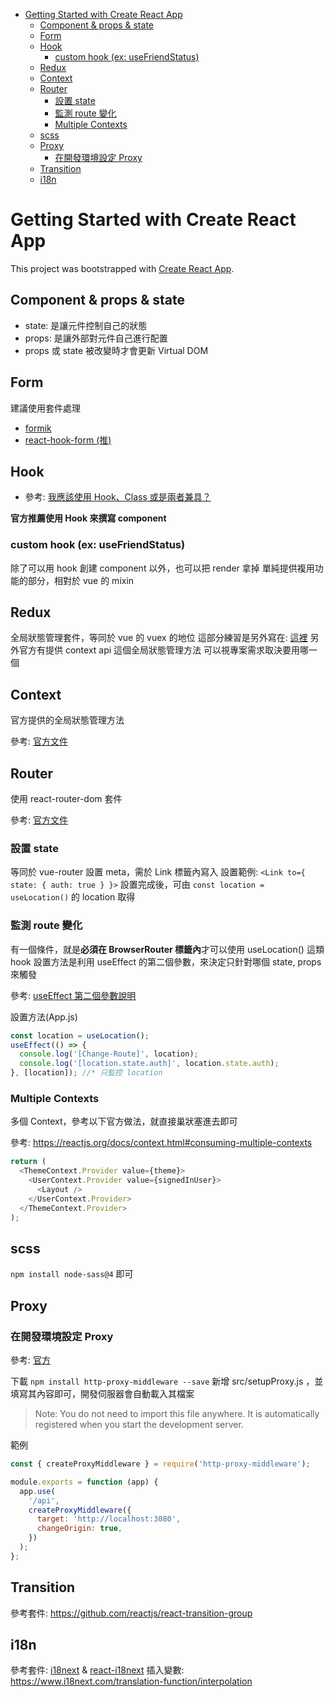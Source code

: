- [Getting Started with Create React App](#getting-started-with-create-react-app)
  - [Component & props & state](#component--props--state)
  - [Form](#form)
  - [Hook](#hook)
    - [custom hook (ex: useFriendStatus)](#custom-hook-ex-usefriendstatus)
  - [Redux](#redux)
  - [Context](#context)
  - [Router](#router)
    - [設置 state](#設置-state)
    - [監測 route 變化](#監測-route-變化)
    - [Multiple Contexts](#multiple-contexts)
  - [scss](#scss)
  - [Proxy](#proxy)
    - [在開發環境設定 Proxy](#在開發環境設定-proxy)
  - [Transition](#transition)
  - [i18n](#i18n)

# Getting Started with Create React App

This project was bootstrapped with [Create React App](https://github.com/facebook/create-react-app).

## Component & props & state

- state: 是讓元件控制自己的狀態
- props: 是讓外部對元件自己進行配置
- props 或 state 被改變時才會更新 Virtual DOM

## Form

建議使用套件處理

- [formik](https://github.com/formium/formik)
- [react-hook-form (推)](https://github.com/react-hook-form/react-hook-form)

## Hook

- 參考: [我應該使用 Hook、Class 或是兩者兼具？](https://zh-hant.reactjs.org/docs/hooks-faq.html#should-i-use-hooks-classes-or-a-mix-of-both)

**官方推薦使用 Hook 來撰寫 component**

### custom hook (ex: useFriendStatus)

除了可以用 hook 創建 component 以外，也可以把 render 拿掉
單純提供複用功能的部分，相對於 vue 的 mixin

## Redux

全局狀態管理套件，等同於 vue 的 vuex 的地位
這部分練習是另外寫在: [這裡](https://github.com/dingzhengru/react-redux-test)
另外官方有提供 context api 這個全局狀態管理方法
可以視專案需求取決要用哪一個

## Context

官方提供的全局狀態管理方法

參考: [官方文件](https://zh-hant.reactjs.org/docs/context.html)

## Router

使用 react-router-dom 套件

參考: [官方文件](https://reactrouter.com/web/guides/quick-start)

### 設置 state

等同於 vue-router 設置 meta，需於 Link 標籤內寫入
設置範例: `<Link to={ state: { auth: true } }>`
設置完成後，可由 `const location = useLocation()` 的 location 取得

### 監測 route 變化

有一個條件，就是**必須在 BrowserRouter 標籤內**才可以使用 useLocation() 這類 hook
設置方法是利用 useEffect 的第二個參數，來決定只針對哪個 state, props 來觸發

參考: [useEffect 第二個參數說明](https://zh-hant.reactjs.org/docs/hooks-effect.html#tip-optimizing-performance-by-skipping-effects)

設置方法(App.js)

```js
const location = useLocation();
useEffect(() => {
  console.log('[Change-Route]', location);
  console.log('[location.state.auth]', location.state.auth);
}, [location]); //* 只監控 location
```

### Multiple Contexts

多個 Context，參考以下官方做法，就直接巢狀塞進去即可

參考: https://reactjs.org/docs/context.html#consuming-multiple-contexts

```js
return (
  <ThemeContext.Provider value={theme}>
    <UserContext.Provider value={signedInUser}>
      <Layout />
    </UserContext.Provider>
  </ThemeContext.Provider>
);
```

## scss

`npm install node-sass@4` 即可

## Proxy

### 在開發環境設定 Proxy

參考: [官方](https://create-react-app.dev/docs/proxying-api-requests-in-development/#configuring-the-proxy-manually)

下載 `npm install http-proxy-middleware --save`
新增 src/setupProxy.js ，並填寫其內容即可，開發伺服器會自動載入其檔案

> Note: You do not need to import this file anywhere.
> It is automatically registered when you start the development server.

範例

```js
const { createProxyMiddleware } = require('http-proxy-middleware');

module.exports = function (app) {
  app.use(
    '/api',
    createProxyMiddleware({
      target: 'http://localhost:3080',
      changeOrigin: true,
    })
  );
};
```

## Transition

參考套件: https://github.com/reactjs/react-transition-group

## i18n

參考套件: [i18next](https://www.i18next.com/) & [react-i18next](https://github.com/i18next/react-i18next)
插入變數: https://www.i18next.com/translation-function/interpolation
